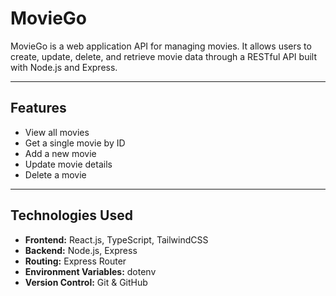 # MovieGo

MovieGo is a web application API for managing movies. It allows users to create, update, delete, and retrieve movie data through a RESTful API built with Node.js and Express.  

---

## **Features**
- View all movies
- Get a single movie by ID
- Add a new movie
- Update movie details
- Delete a movie

---

## **Technologies Used**
- **Frontend:** React.js, TypeScript, TailwindCSS
- **Backend:** Node.js, Express
- **Routing:** Express Router
- **Environment Variables:** dotenv
- **Version Control:** Git & GitHub

